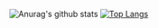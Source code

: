 ![Anurag's github stats](https://github-readme-stats.vercel.app/api?username=north409&show_icons=true&theme=prussian)
[![Top Langs](https://github-readme-stats.vercel.app/api/top-langs/?username=north409&layout=compact&theme=prussian)](https://github.com/anuraghazra/github-readme-stats)
